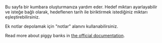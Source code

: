 Bu sayfa bir kumbara oluşturmanıza yardım eder. Hedef miktarı ayarlayabilir ve isteğe bağlı olarak, hedeflenen tarih ile biriktirmek istediğiniz miktarı eşleştirebilirsiniz.

Ek notlar depolamak için "notlar" alanını kullanabilirsiniz.

Read more about piggy banks in [the official documentation](https://firefly-iii.readthedocs.io/en/latest/advanced/piggies.html).